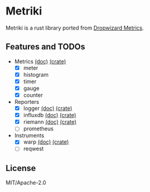 # Metriki

Metriki is a rust library ported from [Dropwizard Metrics](https://github.com/dropwizard/metrics).

## Features and TODOs

- Metrics [(doc)](https://docs.rs/metriki-core/) [(crate)](https://crates.io/crates/metriki-core)
  - [x] meter
  - [x] histogram
  - [x] timer
  - [x] gauge
  - [x] counter
- Reporters
  - [x] logger [(doc)](https://docs.rs/metriki-log-reporter/) [(crate)](https://crates.io/crates/metriki-log-reporter)
  - [x] influxdb [(doc)](https://docs.rs/metriki-influxdb-reporter/) [(crate)](https://crates.io/crates/metriki-influxdb-reporter)
  - [x] riemann [(doc)](https://docs.rs/metriki-riemann-reporter/) [(crate)](https://crates.io/crates/metriki-riemann-reporter)
  - [ ] prometheus
- Instruments
  - [x] warp [(doc)](https://docs.rs/metriki-warp/) [(crate)](https://crates.io/crates/metriki-warp)
  - [ ] reqwest

## License

MIT/Apache-2.0
